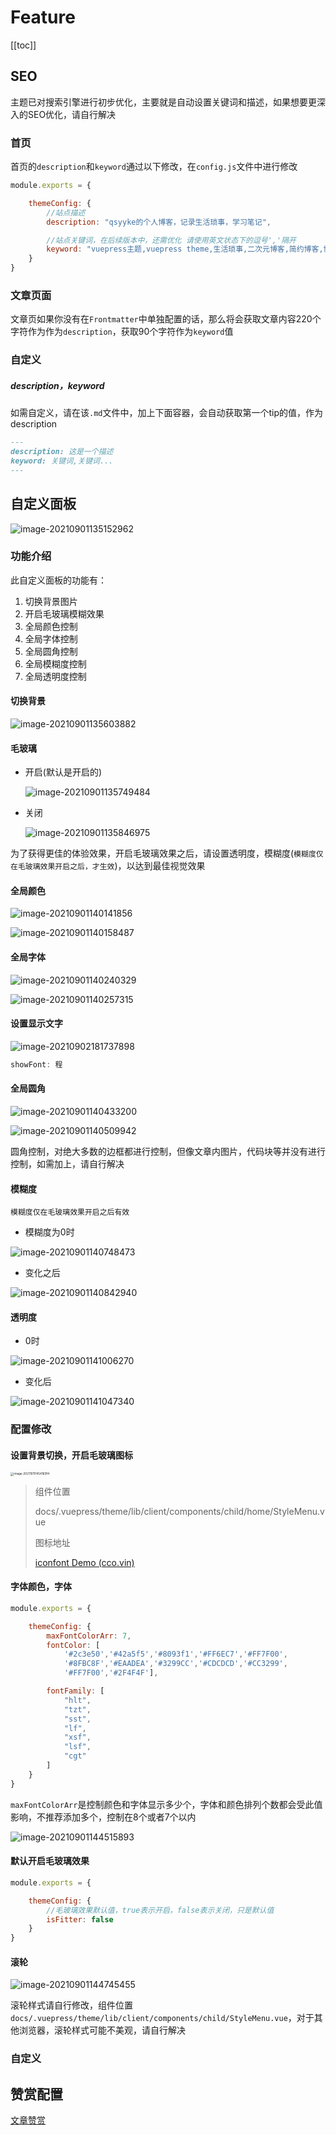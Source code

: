 # Feature

[[toc]]



## SEO

主题已对搜索引擎进行初步优化，主要就是自动设置关键词和描述，如果想要更深入的SEO优化，请自行解决



### 首页

首页的`description`和`keyword`通过以下修改，在`config.js`文件中进行修改

```js
module.exports = {

    themeConfig: {
        //站点描述
        description: "qsyyke的个人博客，记录生活琐事，学习笔记",

        //站点关键词，在后续版本中，还需优化 请使用英文状态下的逗号','隔开
        keyword: "vuepress主题,vuepress theme,生活琐事,二次元博客,简约博客,博客主题,静态主题",
    }
}
```



### 文章页面

文章页如果你没有在`Frontmatter`中单独配置的话，那么将会获取文章内容220个字符作为作为`description`，获取90个字符作为`keyword`值



### 自定义

##### description，keyword

如需自定义，请在该`.md`文件中，加上下面容器，会自动获取第一个tip的值，作为description

```markdown
---
description: 这是一个描述
keyword: 关键词,关键词...
---
```





## 自定义面板

![image-20210901135152962](http://ooszy.cco.vin/img/blog-note/image-20210901135152962.png?x-oss-process=style/pictureProcess1)





### 功能介绍

此自定义面板的功能有：

1. 切换背景图片
2. 开启毛玻璃模糊效果
3. 全局颜色控制
4. 全局字体控制
5. 全局圆角控制
6. 全局模糊度控制
7. 全局透明度控制



#### 切换背景

![image-20210901135603882](http://ooszy.cco.vin/img/blog-note/image-20210901135603882.png?x-oss-process=style/pictureProcess1)



#### 毛玻璃

- 开启(默认是开启的)

    ![image-20210901135749484](http://ooszy.cco.vin/img/blog-note/image-20210901135749484.png?x-oss-process=style/pictureProcess1)

- 关闭

    ![image-20210901135846975](http://ooszy.cco.vin/img/blog-note/image-20210901135846975.png?x-oss-process=style/pictureProcess1)



为了获得更佳的体验效果，开启毛玻璃效果之后，请设置透明度，模糊度(`模糊度仅在毛玻璃效果开启之后，才生效`)，以达到最佳视觉效果



#### 全局颜色

![image-20210901140141856](http://ooszy.cco.vin/img/blog-note/image-20210901140141856.png?x-oss-process=style/pictureProcess1)

![image-20210901140158487](http://ooszy.cco.vin/img/blog-note/image-20210901140158487.png?x-oss-process=style/pictureProcess1)



#### 全局字体

![image-20210901140240329](http://ooszy.cco.vin/img/blog-note/image-20210901140240329.png?x-oss-process=style/pictureProcess1)

![image-20210901140257315](http://ooszy.cco.vin/img/blog-note/image-20210901140257315.png?x-oss-process=style/pictureProcess1)



#### 设置显示文字

![image-20210902181737898](http://ooszy.cco.vin/img/blog-note/image-20210902181737898.png?x-oss-process=style/pictureProcess1)

```js
showFont: 程
```







#### 全局圆角

![image-20210901140433200](http://ooszy.cco.vin/img/blog-note/image-20210901140433200.png?x-oss-process=style/pictureProcess1)



![image-20210901140509942](http://ooszy.cco.vin/img/blog-note/image-20210901140509942.png?x-oss-process=style/pictureProcess1)



圆角控制，对绝大多数的边框都进行控制，但像文章内图片，代码块等并没有进行控制，如需加上，请自行解决



#### 模糊度

`模糊度仅在毛玻璃效果开启之后有效`

- 模糊度为0时

![image-20210901140748473](http://ooszy.cco.vin/img/blog-note/image-20210901140748473.png?x-oss-process=style/pictureProcess1)



- 变化之后

![image-20210901140842940](http://ooszy.cco.vin/img/blog-note/image-20210901140842940.png?x-oss-process=style/pictureProcess1)





#### 透明度

- 0时

![image-20210901141006270](http://ooszy.cco.vin/img/blog-note/image-20210901141006270.png?x-oss-process=style/pictureProcess1)



- 变化后

![image-20210901141047340](http://ooszy.cco.vin/img/blog-note/image-20210901141047340.png?x-oss-process=style/pictureProcess1)







### 配置修改

#### 设置背景切换，开启毛玻璃图标

<img src="https://ooszy.cco.vin/img/blog-note/image-20211011145416914.png?x-oss-process=style/pictureProcess1" alt="image-20211011145416914" style="zoom: 33%;" />

>  组件位置
>
> docs/.vuepress/theme/lib/client/components/child/home/StyleMenu.vue
>
> 图标地址
>
> [iconfont Demo (cco.vin)](http://aurora-font.cco.vin/)





#### 字体颜色，字体

```js
module.exports = {

    themeConfig: {
        maxFontColorArr: 7,
        fontColor: [
            '#2c3e50','#42a5f5','#8093f1','#FF6EC7','#FF7F00',
            '#8FBC8F','#EAADEA','#3299CC','#CDCDCD','#CC3299',
            '#FF7F00','#2F4F4F'],

        fontFamily: [
            "hlt",
            "tzt",
            "sst",
            "lf",
            "xsf",
            "lsf",
            "cgt"
        ]
    }
}
```



`maxFontColorArr`是控制颜色和字体显示多少个，字体和颜色排列个数都会受此值影响，不推荐添加多个，控制在8个或者7个以内

![image-20210901144515893](http://ooszy.cco.vin/img/blog-note/image-20210901144515893.png?x-oss-process=style/pictureProcess1)

#### 默认开启毛玻璃效果

```js
module.exports = {

    themeConfig: {
        //毛玻璃效果默认值，true表示开启，false表示关闭，只是默认值
        isFitter: false
    }
}
```



#### 滚轮

![image-20210901144745455](http://ooszy.cco.vin/img/blog-note/image-20210901144745455.png?x-oss-process=style/pictureProcess1)

滚轮样式请自行修改，组件位置`docs/.vuepress/theme/lib/client/components/child/StyleMenu.vue`，对于其他浏览器，滚轮样式可能不美观，请自行解决

### 自定义



## 赞赏配置

[文章赞赏](./donate.md)



